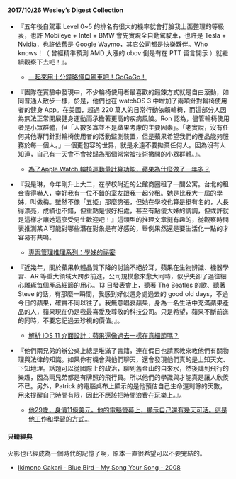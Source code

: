 #### 2017/10/26 Wesley’s Digest Collection

- 『五年後自駕車 Level 0~5 的排名有很大的機率就會打臉我上面整理的等級表，也許 Mobileye + Intel + BMW 會先實現全自動駕駛車，也許是 Tesla + Nvidia，也許依舊是 Google Waymo，其它公司都是快樂夥伴。Who knows！（ 曾經精準預測 AMD 大漲的 obov 倒是有在 PTT 留言開示 ）就繼續觀察下去吧！』。
  - [一起來用十分鐘略懂自駕車吧！GoGoGo！](http://blog.techbridge.cc/2017/06/21/Lets-know-a-little-bit-of-Self-Driving-Car/)
  
- 『團隊在實驗中發現中，不少輪椅使用者最喜歡的鍛鍊方式就是自由滾動，如同普通人散步一樣，於是，他們也在 watchOS 3 中增加了兩項針對輪椅使用者的健身 App。在美國，超過 220 萬人的日常行動依賴輪椅，而這部分人因為無法正常開展健身運動而承擔著更高的疾病風險。Ron 認為，儘管輪椅使用者是小眾群體，但「人數多寡並不是蘋果考慮的主要因素」。「老實說，沒有任何其他專門針對輪椅使用者的活動監測裝置，但是蘋果希望我們的產品能夠服務於每一個人。」一個更包容的世界，就是永遠不要拋棄任何人。因為沒有人知道，自己有一天會不會被歸為那個常常被技術撇開的小眾群體。』。
  - [為了Apple Watch 輪椅運動量計算功能，蘋果為什麼做了一年多？](https://technews.tw/2016/07/02/apple-watch-time-to-roll/)
  
- 『我是琳，今年剛升上大二，在學校附近的公館商圈租了一間公寓。台北的租金貴得嚇人，幸好我有一位不錯的室友跟我一起分租。她是比我大一屆的學姊，叫做梅。雖然不像「五姬」那麼誇張，但她在學校也算是挺有名的，人長得漂亮，成績也不錯，但重點是很好相處，甚至有點傻大姊的調調，但或許就是這樣才讓她這麼受男生歡迎吧！』這類型的推理文章挺有趣的，從觀察時間表推測某Ａ可能對哪些潛在對象是有好感的，舉例果然還是要生活化一點的才容易有共鳴。
  - [專案管理推理系列：學姊的祕密](https://www.projectup.net/article/view/id/3961)
  
- 『近幾年，關於蘋果軟體品質下降的討論不絕於耳，蘋果在生物辨識、機器學習、AR 等重大領域大跨步前進，公司規模愈來愈大同時，似乎失卻了過往細心雕琢每個產品細節的用心。13 日發表會上，聽著 The Beatles 的歌、聽著 Steve 的話，有那麼一瞬間，我感到好似還身處過去的 good old days，不過今日的蘋果，確實不同以往了。我無意唱衰蘋果，身為一名生活中充滿蘋果產品的人，蘋果現在仍是我最喜愛及尊敬的科技公司。只是希望，蘋果不斷前進的同時，不要忘記過去珍視的價值。』。
  - [解析 iOS 11 介面設計：蘋果還像過去一樣在意細節嗎？](https://technews.tw/2017/09/21/does-ios-11-show-apple-still-care-about-details/)


- 『他們兩兄弟的辦公桌上總是堆滿了書籍，連在假日也請家教來教他們有關物理與法律的知識。如果你有機會與他們聊天，還會發現他們真的是上知天文、下知地理。話題可以從國際上的政治，聊到舊金山的自來水，然後講到飛行的樂趣，因為兩兄弟都是有牌照的飛行員。所以他們的學識與才能真是讓人欣羨不已。另外，Patrick 的電腦桌布上顯示的是他預估自己生命還剩餘的天數，用來提醒自己時間有限，因此不應該把時間浪費在玩樂上。』。
  - [他29歲，身價11億美元。他的電腦螢幕上，顯示自己還有幾天可活。這是他工作和學習的方式…](http://startuplatte.com/2017/09/18/stripe-collison-brother/)





#### 只聽經典
火影也已經成為一個時代的記憶了啊，原本一直很希望可以不要完結的。
- [Ikimono Gakari - Blue Bird - My Song Your Song - 2008](https://www.youtube.com/watch?v=ekgRNL1CL-8)